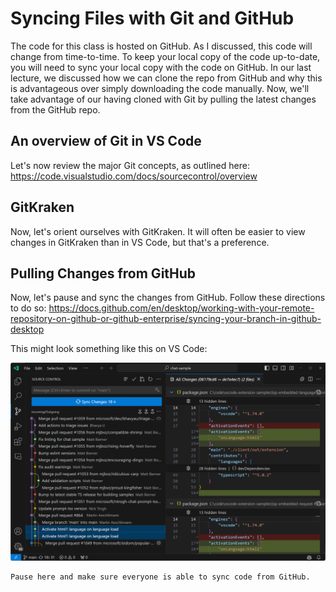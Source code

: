 # Syncing Files with Git and GitHub

The code for this class is hosted on GitHub. As I discussed, this code will change from time-to-time. To keep your local copy of the code up-to-date, you will need to sync your local copy with the code on GitHub. In our last
lecture, we discussed how we can clone the repo from GitHub and why this is advantageous over simply downloading
the code manually. Now, we'll take advantage of our having cloned with Git by pulling the latest changes from the
GitHub repo.

## An overview of Git in VS Code

Let's now review the major Git concepts, as outlined here: https://code.visualstudio.com/docs/sourcecontrol/overview

## GitKraken

Now, let's orient ourselves with GitKraken. It will often be easier to view changes in GitKraken than in VS Code, but that's a preference. 

## Pulling Changes from GitHub

Now, let's pause and sync the changes from GitHub. Follow these directions to do so: https://docs.github.com/en/desktop/working-with-your-remote-repository-on-github-or-github-enterprise/syncing-your-branch-in-github-desktop

This might look something like this on VS Code:

![Income and Outgoing Git Changes](assets/git-vscode-incoming-outgoing-changes.png)


```{note}
Pause here and make sure everyone is able to sync code from GitHub.
```
